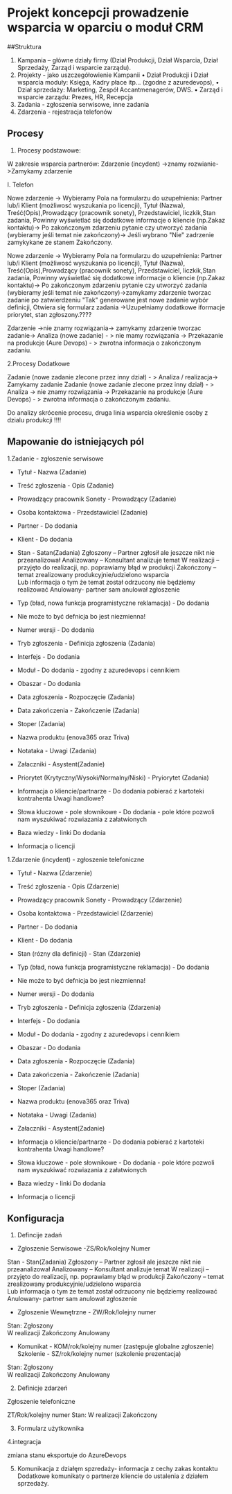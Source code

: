 # Projekt koncepcji prowadzenie wsparcia w oparciu o moduł CRM #

##Struktura

1. Kampania – główne działy firmy (Dział Produkcji, Dział Wsparcia, Dział Sprzedaży, Zarząd i wsparcie zarządu).
2. 	Projekty  - jako uszczegółowienie Kampanii 
•	Dział Produkcji i Dział wsparcia moduły: Księga, Kadry płace itp… (zgodne z azuredevops),
•	Dział sprzedaży: Marketing, Zespół Accantmenagerów, DWS.
•	Zarząd i wsparcie zarządu: Prezes, HR, Recepcja
3. Zadania - zgłoszenia serwisowe, inne zadania 
4. Zdarzenia - rejestracja telefonów


## Procesy

1. Procesy podstawowe:

W zakresie wsparcia partnerów:
Zdarzenie (incydent) ->znamy rozwianie- >Zamykamy zdarzenie

I. Telefon 

Nowe zdarzenie -> Wybieramy Pola na formularzu do uzupełnienia: Partner lub/i Klient (możliwosć wyszukania po licencji), Tytuł (Nazwa), Treść(Opis),Prowadzący (pracownik sonety), Przedstawiciel, liczkik,Stan zadania, 
Powinny wyświetlać się dodatkowe informacje o kliencie (np.Zakaz kontaktu)-> Po zakończonym zdarzeniu pytanie czy utworzyć zadania (wybieramy jeśli temat nie zakończony)->
Jeśli wybrano "Nie" zadrzenie zamykykane ze stanem Zakończony.


Nowe zdarzenie -> Wybieramy Pola na formularzu do uzupełnienia: Partner lub/i Klient (możliwosć wyszukania po licencji), Tytuł (Nazwa), Treść(Opis),Prowadzący (pracownik sonety), Przedstawiciel, liczkik,Stan zadania, 
Powinny wyświetlać się dodatkowe informacje o kliencie (np.Zakaz kontaktu)-> Po zakończonym zdarzeniu pytanie czy utworzyć zadania (wybieramy jeśli temat nie zakończony)->zamykamy zdarzenie tworzac zadanie po zatwierdzeniu "Tak" generowane jest nowe zadanie wybór definicji,
Otwiera się formularz zadania ->Uzupełniamy dodatkowe iformacje priorytet, stan zgłoszony.????

Zdarzenie ->nie znamy rozwiązania-> zamykamy zdarzenie tworzac zadanie-> Analiza (nowe zadanie) - > nie mamy rozwiązania -> Przekazanie na produkcje  (Aure Devops) - > zwrotna informacja o zakończonym zadaniu.

2.Procesy Dodatkowe

Zadanie (nowe zadanie zlecone przez inny dział) - > Analiza / realizacja-> Zamykamy zadanie
Zadanie (nowe zadanie zlecone przez inny dział) - > Analiza -> nie znamy rozwiązania -> Przekazanie na produkcje  (Aure Devops) - > zwrotna informacja o zakończonym zadaniu.
 
Do analizy skrócenie procesu, druga linia wsparcia określenie osoby z dzialu produkcji !!!!

## Mapowanie do istniejących pól

1.Zadanie - zgłoszenie serwisowe

* Tytuł - Nazwa (Zadanie)

* Treść zgłoszenia - Opis (Zadanie)
* Prowadzący pracownik Sonety - Prowadzący (Zadanie)
* Osoba kontaktowa - Przedstawiciel (Zadanie)
* Partner - Do dodania
* Klient - Do dodania
* Stan  - Satan(Zadania)
Zgłoszony – Partner zgłosił ale jeszcze nikt nie przeanalizował 
Analizowany – Konsultant analizuje temat 
W realizacji – przyjęto do realizacji, np. poprawiamy błąd w produkcji 
Zakończony – temat zrealizowany produkcyjnie/udzielono wsparcia  
Lub informacja o tym że temat został odrzucony nie będziemy realizować 
Anulowany- partner sam anulował zgłoszenie 
* Typ (bład,  nowa funkcja programistyczne reklamacja) - Do dodania
* Nie może to być defnicja bo jest niezmienna!
* Numer wersji - Do dodania
* Tryb zgłoszenia - Definicja zgłoszenia (Zadania)
* Interfejs - Do dodania
* Moduł - Do dodania - zgodny z azuredevops i cennikiem
* Obaszar - Do dodania
* Data zgłoszenia - Rozpoczęcie (Zadania)
* Data zakończenia - Zakończenie (Zadania)
* Stoper (Zadania)
* Nazwa produktu (enova365 oraz Triva)
* Notataka - Uwagi (Zadania)
* Załaczniki - Asystent(Zadanie)
* Priorytet (Krytyczny/Wysoki/Normalny/Niski) - Pryiorytet (Zadania)
* Informacja o kliencie/partnarze - Do dodania pobierać z kartoteki kontrahenta Uwagi handlowe?

* Słowa kluczowe - pole słownikowe -  Do dodania -  pole które pozwoli nam wyszukiwać rozwiazania z załatwionych 
* Baza wiedzy - linki Do dodania
* Informacja o licencji

1.Zdarzenie (incydent) - zgłoszenie telefoniczne 

* Tytuł - Nazwa (Zdarzenie)
* Treść zgłoszenia - Opis (Zdarzenie)
* Prowadzący pracownik Sonety - Prowadzący (Zdarzenie)
* Osoba kontaktowa - Przedstawiciel (Zdarzenie)
* Partner - Do dodania
* Klient - Do dodania
* Stan (rózny dla definicji) - Stan (Zdarzenie)
* Typ (bład,  nowa funkcja programistyczne reklamacja) - Do dodania
* Nie może to być defnicja bo jest niezmienna!
* Numer wersji - Do dodania
* Tryb zgłoszenia - Definicja zgłoszenia (Zdarzenia)
* Interfejs - Do dodania
* Moduł - Do dodania - zgodny z azuredevops i cennikiem
* Obaszar - Do dodania
* Data zgłoszenia - Rozpoczęcie (Zadania)
* Data zakończenia - Zakończenie (Zadania)
* Stoper (Zadania)
* Nazwa produktu (enova365 oraz Triva)
* Notataka - Uwagi (Zadania)
* Załaczniki - Asystent(Zadanie)
* Informacja o kliencie/partnarze - Do dodania pobierać z kartoteki kontrahenta Uwagi handlowe?


* Słowa kluczowe - pole słownikowe -  Do dodania -  pole które pozwoli nam wyszukiwać rozwiazania z załatwionych 
* Baza wiedzy - linki Do dodania
* Informacja o licencji


## Konfiguracja

1. Defincije zadań 

* Zgłoszenie Serwisowe -ZS/Rok/kolejny Numer

Stan  - Stan(Zadania)
   Zgłoszony – Partner zgłosił ale jeszcze nikt nie przeanalizował 
   Analizowany – Konsultant analizuje temat 
   W realizacji – przyjęto do realizacji, np. poprawiamy błąd w produkcji 
   Zakończony – temat zrealizowany produkcyjnie/udzielono wsparcia  
   Lub informacja o tym że temat został odrzucony nie będziemy realizować 
   Anulowany- partner sam anulował zgłoszenie 

* Zgłoszenie Wewnętrzne - ZW/Rok/lolejny numer

Stan: 
  Zgłoszony  
  W realizacji
  Zakończony 
  Anulowany

* Komunikat - KOM/rok/kolejny numer (zastępuje globalne zgłoszenie)
Szkolenie - SZ/rok/kolejny numer (szkolenie prezentacja)

Stan: 
  Zgłoszony  
  W realizacji
  Zakończony 
  Anulowany

2. Definicje zdarzeń

Zgłoszenie telefoniczne 

ZT/Rok/kolejny numer
Stan: 
  W realizacji
  Zakończony 



3. Formularz użytkownika

4.integracja

zmiana stanu eksportuje do AzureDevops

5. Komunikacja z działęm spzredaży- informacja z cechy zakas kontaktu
Dodatkowe komunikaty o partnerze kliencie do ustalenia z działem sprzedaży.

